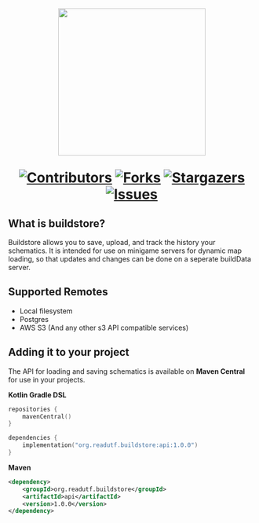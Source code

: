 <h1 align="center">
<img width="300px" src="https://p84.cooltext.com/Rendered/Cool%20Text%20-%20buildstore%20477568402573791.png" />

[![Contributors][contributors-shield]][contributors-url]
[![Forks][forks-shield]][forks-url]
[![Stargazers][stars-shield]][stars-url]
[![Issues][issues-shield]][issues-url]
</h1>


## What is buildstore?
Buildstore allows you to save, upload, and track the history your schematics. It is intended for use on minigame servers for dynamic map loading, so that updates
and changes can be done on a seperate buildData server.

## Supported Remotes
 * Local filesystem
 * Postgres
 * AWS S3 (And any other s3 API compatible services)

## Adding it to your project
The API for loading and saving schematics is available on **Maven Central** for use in your projects.

**Kotlin Gradle DSL**
```kotlin
repositories {
    mavenCentral()
}

dependencies {
    implementation("org.readutf.buildstore:api:1.0.0")
}
```

**Maven**
```xml
<dependency>
    <groupId>org.readutf.buildstore</groupId>
    <artifactId>api</artifactId>
    <version>1.0.0</version>
</dependency>
```

[contributors-shield]: https://img.shields.io/github/contributors/utfunderscore/buildstore.svg
[contributors-url]: https://github.com/utfunderscore/buildstore/graphs/contributors
[forks-shield]: https://img.shields.io/github/forks/utfunderscore/buildstore.svg
[forks-url]: https://github.com/utfunderscore/buildstore/network/members
[stars-shield]: https://img.shields.io/github/stars/utfunderscore/buildstore.svg
[stars-url]: https://github.com/utfunderscore/buildstore/stargazers
[issues-shield]: https://img.shields.io/github/issues/utfunderscore/buildstore.svg
[issues-url]: https://github.com/utfunderscore/buildstore/issues